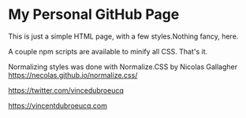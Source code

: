# My Personal GitHub Page
This is just a simple HTML page, with a few styles.Nothing fancy, here.

A couple npm scripts are available to minify all CSS. That's it.

Normalizing styles was done with Normalize.CSS by Nicolas Gallagher https://necolas.github.io/normalize.css/

https://twitter.com/vincedubroeucq

https://vincentdubroeucq.com


